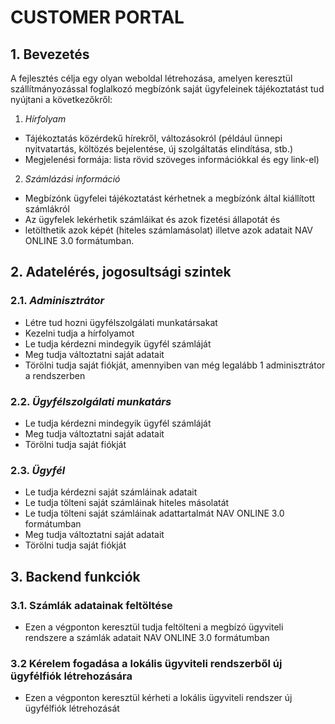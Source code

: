# CUSTOMER PORTAL
## 1. Bevezetés

A fejlesztés célja egy olyan weboldal létrehozása, amelyen keresztül szállítmányozással foglalkozó megbízónk saját ügyfeleinek tájékoztatást tud nyújtani a következőkről:

1. _Hírfolyam_
- Tájékoztatás közérdekű hírekről, változásokról (például ünnepi nyitvatartás, költözés bejelentése, új szolgáltatás elindítása, stb.)
- Megjelenési formája: lista rövid szöveges információkkal és egy link-el)

2. _Számlázási információ_
- Megbízónk ügyfelei tájékoztatást kérhetnek a megbízónk által kiállított számlákról
- Az ügyfelek lekérhetik számláikat és azok fizetési állapotát és
- letölthetik azok képét (hiteles számlamásolat) illetve azok adatait NAV ONLINE 3.0 formátumban.

## 2. Adatelérés, jogosultsági szintek
### 2.1. _Adminisztrátor_
- Létre tud hozni ügyfélszolgálati munkatársakat
- Kezelni tudja a hírfolyamot
- Le tudja kérdezni mindegyik ügyfél számláját
- Meg tudja változtatni saját adatait
- Törölni tudja saját fiókját, amennyiben van még legalább 1 adminisztrátor a rendszerben

### 2.2. _Ügyfélszolgálati munkatárs_
- Le tudja kérdezni mindegyik ügyfél számláját
- Meg tudja változtatni saját adatait
- Törölni tudja saját fiókját

### 2.3. _Ügyfél_
- Le tudja kérdezni saját számláinak adatait
- Le tudja tölteni saját számláinak hiteles másolatát
- Le tudja tölteni saját számláinak adattartalmát NAV ONLINE 3.0 formátumban
- Meg tudja változtatni saját adatait
- Törölni tudja saját fiókját


## 3. Backend funkciók
### 3.1. Számlák adatainak feltöltése
- Ezen a végponton keresztül tudja feltölteni a megbízó ügyviteli rendszere a számlák adatait NAV ONLINE 3.0 formátumban
### 3.2 Kérelem fogadása a lokális ügyviteli rendszerből új ügyfélfiók létrehozására
- Ezen a végponton keresztül kérheti a lokális ügyviteli rendszer új ügyfélfiók létrehozását
